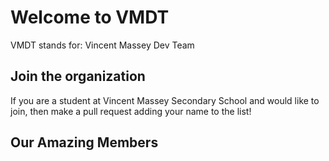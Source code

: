 # Welcome to VMDT

VMDT stands for: Vincent Massey Dev Team

## Join the organization
If you are a student at Vincent Massey Secondary School and would like to join, then make a pull request adding your name to the list!

## Our Amazing Members
